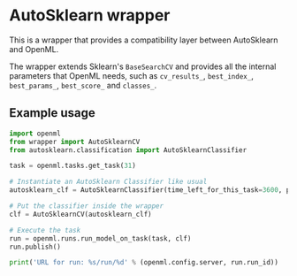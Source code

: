 # AutoSklearn wrapper
This is a wrapper that provides a compatibility layer between AutoSklearn and OpenML.

The wrapper extends Sklearn's `BaseSearchCV` and provides all the internal parameters that OpenML needs, such as 
`cv_results_`, `best_index_`, `best_params_`, `best_score_` and `classes_`.

## Example usage
```python
import openml
from wrapper import AutoSklearnCV
from autosklearn.classification import AutoSklearnClassifier

task = openml.tasks.get_task(31)

# Instantiate an AutoSklearn Classifier like usual
autosklearn_clf = AutoSklearnClassifier(time_left_for_this_task=3600, per_run_time_limit=360)

# Put the classifier inside the wrapper
clf = AutoSklearnCV(autosklearn_clf)

# Execute the task
run = openml.runs.run_model_on_task(task, clf)
run.publish()

print('URL for run: %s/run/%d' % (openml.config.server, run.run_id))
```